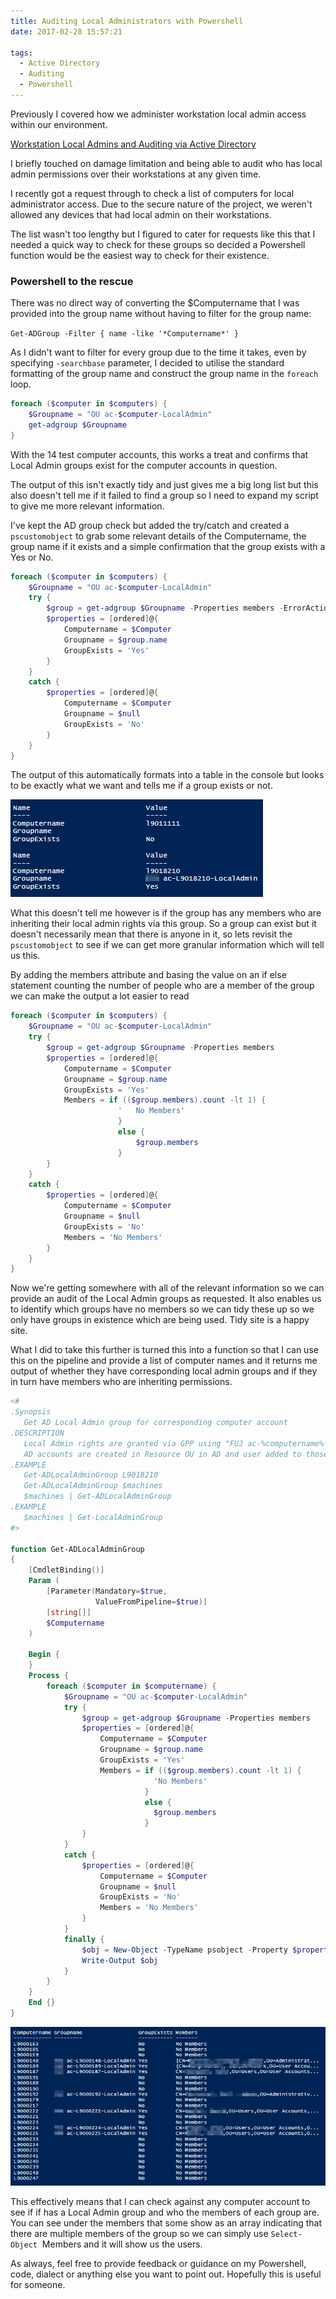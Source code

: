 ```yaml
---
title: Auditing Local Administrators with Powershell
date: 2017-02-28 15:57:21

tags:
  - Active Directory
  - Auditing
  - Powershell
---
```

Previously I covered how we administer workstation local admin access within our environment.

[Workstation Local Admins and Auditing via Active Directory](http://millerb.co.uk/workstation-local-admins-and-auditing-via-active-directory/)

I briefly touched on damage limitation and being able to audit who has local admin permissions over their workstations at any given time.

I recently got a request through to check a list of computers for local administrator access. Due to the secure nature of the project, we weren't allowed any devices that had local admin on their workstations.

The list wasn't too lengthy but I figured to cater for requests like this that I needed a quick way to check for these groups so decided a Powershell function would be the easiest way to check for their existence.

### Powershell to the rescue

There was no direct way of converting the $Computername that I was provided into the group name without having to filter for the group name:

`Get-ADGroup -Filter { name -like '*Computername*' }`

As I didn't want to filter for every group due to the time it takes, even by specifying `-searchbase` parameter, I decided to utilise the standard formatting of the group name and construct the group name in the `foreach` loop.

```powershell
foreach ($computer in $computers) {
    $Groupname = "OU ac-$computer-LocalAdmin"
    get-adgroup $Groupname
}
```

With the 14 test computer accounts, this works a treat and confirms that Local Admin groups exist for the computer accounts in question.

The output of this isn't exactly tidy and just gives me a big long list but this also doesn't tell me if it failed to find a group so I need to expand my script to give me more relevant information.

I've kept the AD group check but added the try/catch and created a `pscustomobject` to grab some relevant details of the Computername, the group name if it exists and a simple confirmation that the group exists with a Yes or No.

```powershell
foreach ($computer in $computers) {
    $Groupname = "OU ac-$computer-LocalAdmin"
    try {
        $group = get-adgroup $Groupname -Properties members -ErrorAction Stop
        $properties = [ordered]@{
            Computername = $Computer
            Groupname = $group.name
            GroupExists = 'Yes'
        }
    }
    catch {
        $properties = [ordered]@{
            Computername = $Computer
            Groupname = $null
            GroupExists = 'No'
        }
    }
}
```

The output of this automatically formats into a table in the console but looks to be exactly what we want and tells me if a group exists or not.

![LocalAdminOutput](/_screenshots/LocalAdminOutput3.png)

What this doesn't tell me however is if the group has any members who are inheriting their local admin rights via this group. So a group can exist but it doesn't necessarily mean that there is anyone in it, so lets revisit the `pscustomobject` to see if we can get more granular information which will tell us this.

By adding the members attribute and basing the value on an if else statement counting the number of people who are a member of the group we can make the output a lot easier to read

```powershell
foreach ($computer in $computers) {
    $Groupname = "OU ac-$computer-LocalAdmin"
    try {
        $group = get-adgroup $Groupname -Properties members
        $properties = [ordered]@{
            Computername = $Computer
            Groupname = $group.name
            GroupExists = 'Yes'
            Members = if (($group.members).count -lt 1) {
                        '   No Members'
                        }
                        else {
                            $group.members
                        }
        }
    }
    catch {
        $properties = [ordered]@{
            Computername = $Computer
            Groupname = $null
            GroupExists = 'No'
            Members = 'No Members'
        }
    }
}
```

Now we're getting somewhere with all of the relevant information so we can provide an audit of the Local Admin groups as requested. It also enables us to identify which groups have no members so we can tidy these up so we only have groups in existence which are being used. Tidy site is a happy site.

What I did to take this further is turned this into a function so that I can use this on the pipeline and provide a list of computer names and it returns me output of whether they have corresponding local admin groups and if they in turn have members who are inheriting permissions.

```powershell
<#
.Synopsis
   Get AD Local Admin group for corresponding computer account
.DESCRIPTION
   Local Admin rights are granted via GPP using "FUJ ac-%computername%-LocalAdmin"
   AD accounts are created in Resource OU in AD and user added to those groups.
.EXAMPLE
   Get-ADLocalAdminGroup L9018210
   Get-ADLocalAdminGroup $machines
   $machines | Get-ADLocalAdminGroup
.EXAMPLE
   $machines | Get-LocalAdminGroup
#>

function Get-ADLocalAdminGroup
{
    [CmdletBinding()]
    Param (
        [Parameter(Mandatory=$true, 
                   ValueFromPipeline=$true)]
        [string[]]
        $Computername
    )

    Begin {
    }
    Process {
        foreach ($computer in $computername) {
            $Groupname = "OU ac-$computer-LocalAdmin"
            try {
                $group = get-adgroup $Groupname -Properties members
                $properties = [ordered]@{
                    Computername = $Computer
                    Groupname = $group.name
                    GroupExists = 'Yes'
                    Members = if (($group.members).count -lt 1) {
                                'No Members'
                              }
                              else {
                                $group.members
                              }
                }
            }
            catch {
                $properties = [ordered]@{
                    Computername = $Computer
                    Groupname = $null
                    GroupExists = 'No'
                    Members = 'No Members'
                }
            }
            finally {
                $obj = New-Object -TypeName psobject -Property $properties
                Write-Output $obj
            }
        }
    }
    End {}
}
```

![LocalAdminOutput2](/_screenshots/LocalAdminOutput5.png)

This effectively means that I can check against any computer account to see if if has a Local Admin group and who the members of each group are. You can see under the members that some show as an array indicating that there are multiple members of the group so we can simply use `Select-Object`  Members and it will show us the users.

As always, feel free to provide feedback or guidance on my Powershell, code, dialect or anything else you want to point out. Hopefully this is useful for someone.
